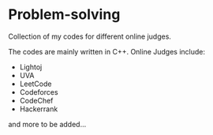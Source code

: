 # Problem-solving
Collection of my codes for different online judges.

The codes are mainly written in C++.
Online Judges include:
- Lightoj
- UVA
- LeetCode
- Codeforces
- CodeChef
- Hackerrank

and more to be added... 

